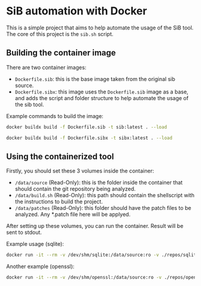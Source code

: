 # SiB automation with Docker

This is a simple project that aims to help automate the usage of the SiB tool.
The core of this project is the `sib.sh` script.

## Building the container image

There are two container images:
- `Dockerfile.sib`: this is the base image taken from the original sib source.
- `Dockerfile.sibx`: this image uses the `Dockerfile.sib` image as a base, and adds the script and folder structure to help automate the usage of the sib tool.

Example commands to build the image:
```sh
docker buildx build -f Dockerfile.sib -t sib:latest . --load

docker buildx build -f Dockerfile.sibx -t sibx:latest . --load
```

## Using the containerized tool

Firstly, you should set these 3 volumes inside the container:
- `/data/source` (Read-Only): this is the folder inside the container that should contain the git repository being analyzed.
- `/data/build.sh` (Read-Only): this path should contain the shellscript with the instructions to build the project.
- `/data/patches` (Read-Only): this folder should have the patch files to be analyzed. Any *.patch file here will be applyed.

After setting up these volumes, you can run the container.
Result will be sent to stdout.

Example usage (sqlite):
```sh
docker run -it --rm -v /dev/shm/sqlite:/data/source:ro -v ./repos/sqlite/build.sh:/data/build.sh:ro -v ./patches/sqlite/sqlite-affect-all.patch:/data/patches/sqlite.patch:ro sibx:latest
```

Another example (openssl):
```sh
docker run -it --rm -v /dev/shm/openssl:/data/source:ro -v ./repos/openssl/build.sh:/data/build.sh:ro -v ./patches/openssl/openssl-not-bother.patch:/data/patches/openssl.patch:ro sibx:latest bash
```

